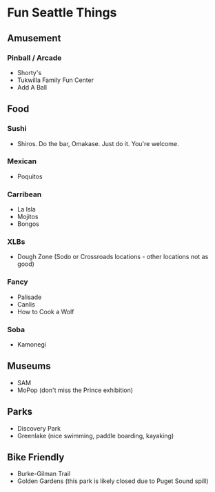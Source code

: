 # Fun Seattle Things

## Amusement

### Pinball / Arcade
- Shorty's 
- Tukwilla Family Fun Center
- Add A Ball


## Food
### Sushi
- Shiros. Do the bar, Omakase. Just do it. You're welcome.

### Mexican
- Poquitos

### Carribean
- La Isla
- Mojitos
- Bongos

### XLBs
- Dough Zone (Sodo or Crossroads locations - other locations not as good)

### Fancy
- Palisade
- Canlis
- How to Cook a Wolf

### Soba
- Kamonegi 

## Museums
- SAM
- MoPop (don't miss the Prince exhibition)

## Parks
- Discovery Park
- Greenlake (nice swimming, paddle boarding, kayaking)

## Bike Friendly
- Burke-Gilman Trail
- Golden Gardens (this park is likely closed due to Puget Sound spill) 
